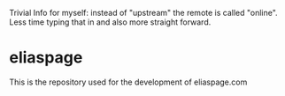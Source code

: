 Trivial Info for myself: instead of "upstream" the remote is called "online". Less time typing that in and also more straight forward.

# eliaspage
This is the repository used for the development of eliaspage.com
